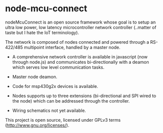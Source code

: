 node-mcu-connect 
================

nodeMcuConnect is an open source framework whose goal is to setup an ultra low power, low latency microcontroller network controller (..matter of taste but I hate the IoT terminology).

The network is composed of nodes connected and powered through a RS-422/485 multipoint interface, handled by a master node.

- A comprehensive network controller is available in javascript (now through node.js) and communicates bi-directionally with a deamon which serves low level communication tasks.
- Master node deamon.
- Code for msp430g2x devices is available.
- Nodes supports up to three extensions (bi-directional and SPI wired to the node) which can be addressed through the controller.

- Wiring schematics not yet available.

This project is open source, licensed under GPLv3 terms (http://www.gnu.org/licenses/).
